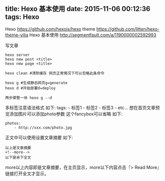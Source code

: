 title: Hexo 基本使用
date: 2015-11-06 00:12:36
tags: Hexo
---
Hexo https://github.com/hexojs/hexo
theme https://github.com/litten/hexo-theme-yilia
Hexo 基本使用 http://segmentfault.com/a/1190000002592993

写文章
```
hexo server 
hexo new post <title>
hexo new page <title>
```

<!--more-->

```
hexo clean #清除缓存 网页正常情况下可以忽略此条命令
 
hexo g #生成静态网页g=generate
hexo d #开始部署d=deploy

两步骤整一块 hexo g --d
```
 
多标签注意语法格式 如下:
    tags:
        - 标签1
        - 标签2
        - 标签3
        - etc...
想在首页文章预览添加图片可以添加photo参数 这个fancybox可以省略 如下:

    photos:
        - http://xxx.com/photo.jpg
正文中可以使用<!--more-->设置文章摘要 如下:

    以上是文章摘要
    <!--more-->
    以下是余下全文
more以上内容即是文章摘要，在主页显示，more以下内容点击『> Read More』链接打开全文才显示。

